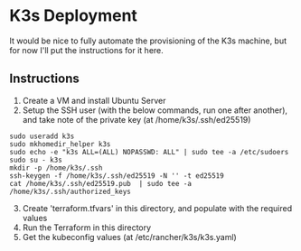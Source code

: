 # K3s Deployment

It would be nice to fully automate the provisioning of the K3s machine, but for now I'll put the instructions for it here.

## Instructions

1. Create a VM and install Ubuntu Server
2. Setup the SSH user (with the below commands, run one after another), and take note of the private key (at /home/k3s/.ssh/ed25519)
```
sudo useradd k3s
sudo mkhomedir_helper k3s
sudo echo -e "k3s ALL=(ALL) NOPASSWD: ALL" | sudo tee -a /etc/sudoers
sudo su - k3s
mkdir -p /home/k3s/.ssh
ssh-keygen -f /home/k3s/.ssh/ed25519 -N '' -t ed25519
cat /home/k3s/.ssh/ed25519.pub  | sudo tee -a /home/k3s/.ssh/authorized_keys
```
3. Create 'terraform.tfvars' in this directory, and populate with the required values
4. Run the Terraform in this directory
5. Get the kubeconfig values (at /etc/rancher/k3s/k3s.yaml)

